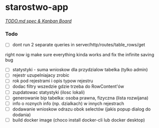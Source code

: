 # starostwo-app

<em>[TODO.md spec & Kanban Board](https://bit.ly/3fCwKfM)</em>

### Todo

-   [ ] dont run 2 separate queries in server/http/routes/table_rows/get

right now ig make sure everything kinda works and fix the infinite saving bug

-   [ ] statystyki - suma wnioskow dla przydzialow tabelka (tylko admin)
-   [ ] rejestr uzupelniajacy zrobic
-   [ ] rok pod rejestrami i opis typow rejestru
-   [ ] dodac filtry wszedzie gdzie trzeba do RowContent'ów
-   [ ] zupdatowac statystyki (ilosc lokali)
-   [ ] generowanie bip tabelka: osoba prawna, fizyczna (lista rozwijana)
-   [ ] info o roznych info (np. dzialkach) w innych rejestrach
-   [ ] dodawanie wnioskow odrazu obok selectów (jakis popup dialog do dodania)
-   [ ] build docker image (choco install docker-cli lub docker desktop)
